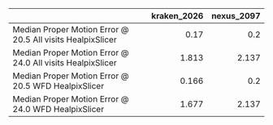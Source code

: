 |                                                            |   kraken_2026 |   nexus_2097 |
|:-----------------------------------------------------------|--------------:|-------------:|
| Median Proper Motion Error @ 20.5 All visits HealpixSlicer |         0.17  |        0.2   |
| Median Proper Motion Error @ 24.0 All visits HealpixSlicer |         1.813 |        2.137 |
| Median Proper Motion Error @ 20.5 WFD HealpixSlicer        |         0.166 |        0.2   |
| Median Proper Motion Error @ 24.0 WFD HealpixSlicer        |         1.677 |        2.137 |

